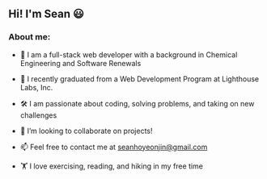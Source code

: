 ## Hi! I'm Sean :smiley:

### About me:

- 👋 I am a full-stack web developer with a background in Chemical Engineering and Software Renewals

- 🌱 I recently graduated from a Web Development Program at Lighthouse Labs, Inc.

- :hammer_and_wrench: I am passionate about coding, solving problems, and taking on new challenges

- 🔭 I’m looking to collaborate on projects!

- 📫 Feel free to contact me at seanhoyeonjin@gmail.com

- :weight_lifting: I love exercising, reading, and hiking in my free time

<!--
**hyjin123/hyjin123** is a ✨ _special_ ✨ repository because its `README.md` (this file) appears on your GitHub profile.
-->
